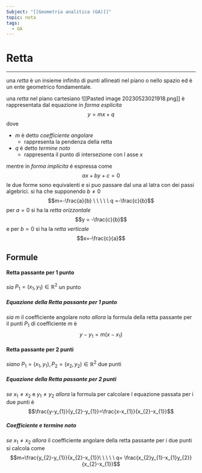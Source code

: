 ```yaml
---
Subject: "[[Geometria analitica (GA)]]"
topic: nota
tags:
  - GA
---
```


# Retta
---
una _retta_ è un insieme infinito di punti allineati nel piano o nello spazio ed è un ente geometrico fondamentale.

una _retta_ nel piano cartesiano 
![[Pasted image 20230523021918.png]]
è rappresentata dal equazione in _forma esplicita_
$$y=mx+q$$
dove 
- $m$ è detto _coefficiente angolare_
	- rappresenta la pendenza della retta
- $q$ è detto _termine noto_
	- rappresenta il punto di intersezione con l asse $x$

mentre in _forma implicita_ é espressa come
$$ax +by+c=0$$
le due forme sono equivalenti e si puo passare dal una al latra con dei passi algebrici. si ha che supponendo $b \not = 0$
$$m=-\frac{a}{b} \ \ \ \ \ q =-\frac{c}{b}$$
per $a =0$ si ha la _retta orizzontale_ 
$$y = -\frac{c}{b}$$
e per $b=0$ si ha la _retta verticale_
$$x=-\frac{c}{a}$$


## Formule
#### Retta passante per 1 punto
_sia_ $P_1=(x_{1},y_{1}) \in \mathbb{R}^{2}$ un punto
##### Equazione della Retta passante per 1 punto
_sia_ $m$ il coefficiente angolare noto
_allora_ la formula della retta passante per il punti $P_{1}$ di coefficiente $m$ è
$$y-y_{1}=m(x-x_{1})$$


#### Retta passante per 2 punti
_siano_ $P_1=(x_{1},y_{1}),P_2=(x_{2},y_{2}) \in \mathbb{R}^{2}$ due punti

##### Equazione della Retta passante per 2 punti
_se_ $x_{1} \not = x_{2}$ e  $y_{1} \not = y_{2}$
_allora_ la formula per calcolare l equazione passata per i due punti è
$$\frac{y-y_{1}}{y_{2}-y_{1}}=\frac{x-x_{1}}{x_{2}-x_{1}}$$

##### Coefficiente e termine noto
_se_ $x_{1} \not = x_{2}$
_allora_ il coefficiente angolare della retta passante per i due punti si calcola come
$$m=\frac{y_{2}-y_{1}}{x_{2}-x_{1}}\ \ \ \ \ q= \frac{x_{2}y_{1}-x_{1}y_{2}}{x_{2}-x_{1}}$$

